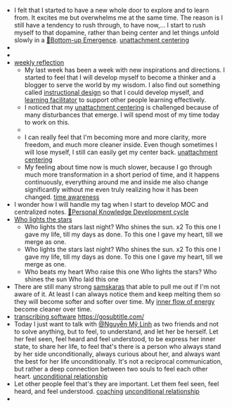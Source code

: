 - I felt that I started to have a new whole door to explore and to learn from. It excites me but overwhelms me at the same time. The reason is I still have a tendency to rush through, to have now,... I start to rush myself to that dopamine, rather than being center and let things unfold slowly in a [🌲Bottom-up Emergence](<🌲Bottom-up Emergence.md>). [unattachment centering](<unattachment centering.md>)
- 
- 
- [weekly reflection](<weekly reflection.md>) 
    - My last week has been a week with new inspirations and directions. I started to feel that I will develop myself to become a thinker and a blogger to serve the world by my wisdom. I also find out something called [instructional design](<instructional design.md>) so that I could develop myself, and [learning facilitator](<learning facilitator.md>) to support other people learning effectively.
    - I noticed that my [unattachment centering](<unattachment centering.md>) is challenged because of many disturbances that emerge. I will spend most of my time today to work on this.
    - 
    - I can really feel that I'm becoming more and more clarity, more freedom, and much more cleaner inside. Even though sometimes I will lose myself, I still can easily get my center back. [unattachment centering](<unattachment centering.md>)
    - My feeling about time now is much slower, because I go through much more transformation in a short period of time, and it happens continuously, everything around me and inside me also change significantly without me even truly realizing how it has been changed. [time awareness](<time awareness.md>)
- I wonder how I will handle my tag when I start to develop MOC and centralized notes. [🌱Personal Knowledge Development cycle](<🌱Personal Knowledge Development cycle.md>)
- [Who lights the stars](<Who lights the stars.md>)
    - Who lights the stars last night?
Who shines the sun. x2 
To this one I gave my life, till my days as done.
To this one I gave my heart, till we merge as one.
    - Who lights the stars last night?
Who shines the sun. x2 
To this one I gave my life, till my days as done.
To this one I gave my heart, till we merge as one.
    - Who beats my heart
Who raise this one
Who lights the stars?
Who shines the sun
Who laid this one
- There are still many strong [samskaras](<samskaras.md>) that able to pull me out if I'm not aware of it. At least I can always notice them and keep melting them so they will become softer and softer over time. My [inner flow of energy](<inner flow of energy.md>) become cleaner over time. 
-  [transcribing software](<transcribing software.md>) https://gosubtitle.com/
- Today I just want to talk with [@Nguyễn Mỹ Linh](<@Nguyễn Mỹ Linh.md>) as two friends and not to solve anything, but to feel, to understand, and let her be herself. Let her feel seen, feel heard and feel understood, to be express her inner state, to share her life, to feel that's there is a person who always stand by her side unconditionally, always curious about her, and always want the best for her life unconditionally. It's not a reciprocal communication, but rather a deep connection between two souls to feel each other heart. [unconditional relationship](<unconditional relationship.md>)
- Let other people feel that's they are important. Let them feel seen, feel heard, and feel understood. [coaching](<coaching.md>) [unconditional relationship](<unconditional relationship.md>)
- 
